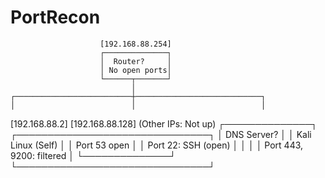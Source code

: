 # PortRecon

                        [192.168.88.254]
                        ┌──────────────┐
                        │  Router?     │
                        │ No open ports│
                        └──────┬───────┘
                               │
    ┌──────────────────────────┼────────────────────────────┐
    │                          │                            │
[192.168.88.2]           [192.168.88.128]            (Other IPs: Not up)
┌──────────────┐        ┌───────────────────────────────┐
│  DNS Server? │        │ Kali Linux (Self)             │
│ Port 53 open │        │ Port 22: SSH (open)           │
│              │        │ Port 443, 9200: filtered       │
└──────────────┘        └───────────────────────────────┘
